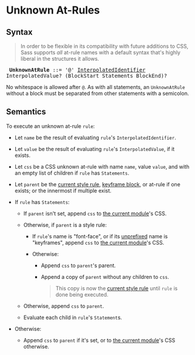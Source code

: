 # Unknown At-Rules

## Syntax

> In order to be flexible in its compatibility with future additions to CSS, Sass
> supports *all* at-rule names with a default syntax that's highly liberal in the
> structures it allows.

<x><pre>
**UnknownAtRule** ::= '@' [InterpolatedIdentifier] InterpolatedValue?
&#32;                   (BlockStart Statements BlockEnd)?
</pre></x>

[InterpolatedIdentifier]: ../syntax.md#interpolatedidentifier

No whitespace is allowed after `@`. As with all statements, an `UnknownAtRule`
without a block must be separated from other statements with a semicolon.

## Semantics

To execute an unknown at-rule `rule`:

* Let `name` be the result of evaluating `rule`'s `InterpolatedIdentifier`.

* Let `value` be the result of evaluating `rule`'s `InterpolatedValue`, if it
  exists.

* Let `css` be a CSS unknown at-rule with name `name`, value `value`, and with
  an empty list of children if `rule` has `Statements`.

* Let `parent` be the [current style rule], [keyframe block], or at-rule if one
  exists; or the innermost if multiple exist.

  [current style rule]: ../style-rules.md#current-style-rule
  [keyframe block]: ../style-rules.md#current-style-rule

* If `rule` has `Statements`:

  * If `parent` isn't set, append `css` to [the current module]'s CSS.

  * Otherwise, if `parent` is a style rule:

    * If `rule`'s name is "font-face", or if its [unprefixed] name is
      "keyframes", append `css` to [the current module]'s CSS.

    * Otherwise:

      * Append `css` to `parent`'s parent.

      * Append a copy of `parent` without any children to `css`.

        > This copy is now the [current style rule] until `rule` is done being
        > executed.

  * Otherwise, append `css` to `parent`.

  * Evaluate each child in `rule`'s `Statement`s.

* Otherwise:

  * Append `css` to `parent` if it's set, or to [the current module]'s CSS
    otherwise.
  
[the current module]: ../spec.md#current-module
[unprefixed]: ../syntax.md#vendor-prefix
